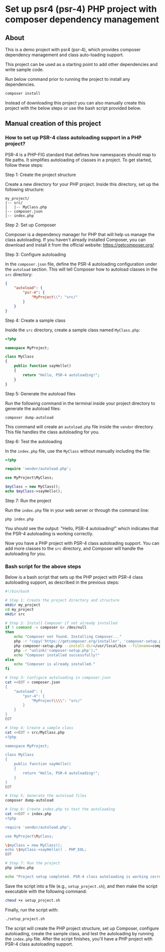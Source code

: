 # Set up psr4 (psr-4) PHP project with composer dependency management

## About

This is a demo project with psr4 (psr-4), which provides composer dependency management and class auto-loading support.

This project can be used as a starting point to add other dependencies and write sample code.

Run below command prior to running the project to install any dependencies. 

```bash
composer install
```

Instead of downloading this project you can also manually create this project with the below steps or use the bash script provided below.

## Manual creation of this project

### How to set up PSR-4 class autoloading support in a PHP project?

PSR-4 is a PHP-FIG standard that defines how namespaces should map to file paths. It simplifies autoloading of classes in a project. To get started, follow these steps:

Step 1: Create the project structure

Create a new directory for your PHP project. Inside this directory, set up the following structure:

```
my_project/
|-- src/
|   |-- MyClass.php
|-- composer.json
|-- index.php
```

Step 2: Set up Composer

Composer is a dependency manager for PHP that will help us manage the class autoloading. If you haven't already installed Composer, you can download and install it from the official website: https://getcomposer.org/

Step 3: Configure autoloading

In the `composer.json` file, define the PSR-4 autoloading configuration under the `autoload` section. This will tell Composer how to autoload classes in the `src` directory:

```json
{
    "autoload": {
        "psr-4": {
            "MyProject\\": "src/"
        }
    }
}
```

Step 4: Create a sample class

Inside the `src` directory, create a sample class named `MyClass.php`:

```php
<?php

namespace MyProject;

class MyClass
{
    public function sayHello()
    {
        return "Hello, PSR-4 autoloading!";
    }
}
```

Step 5: Generate the autoload files

Run the following command in the terminal inside your project directory to generate the autoload files:

```
composer dump-autoload
```

This command will create an `autoload.php` file inside the `vendor` directory. This file handles the class autoloading for you.

Step 6: Test the autoloading

In the `index.php` file, use the `MyClass` without manually including the file:

```php
<?php

require 'vendor/autoload.php';

use MyProject\MyClass;

$myClass = new MyClass();
echo $myClass->sayHello();
```

Step 7: Run the project

Run the `index.php` file in your web server or through the command line:

```
php index.php
```

You should see the output: "Hello, PSR-4 autoloading!" which indicates that the PSR-4 autoloading is working correctly.

Now you have a PHP project with PSR-4 class autoloading support. You can add more classes to the `src` directory, and Composer will handle the autoloading for you.



### Bash script for the above steps

Below is a bash script that sets up the PHP project with PSR-4 class autoloading support, as described in the previous steps:

```bash
#!/bin/bash

# Step 1: Create the project directory and structure
mkdir my_project
cd my_project
mkdir src

# Step 2: Install Composer if not already installed
if ! command -v composer &> /dev/null
then
    echo "Composer not found. Installing Composer..."
    php -r "copy('https://getcomposer.org/installer', 'composer-setup.php');"
    php composer-setup.php --install-dir=/usr/local/bin --filename=composer
    php -r "unlink('composer-setup.php');"
    echo "Composer installed successfully!"
else
    echo "Composer is already installed."
fi

# Step 3: Configure autoloading in composer.json
cat <<EOT > composer.json
{
    "autoload": {
        "psr-4": {
            "MyProject\\\\": "src/"
        }
    }
}
EOT

# Step 4: Create a sample class
cat <<EOT > src/MyClass.php
<?php

namespace MyProject;

class MyClass
{
    public function sayHello()
    {
        return "Hello, PSR-4 autoloading!";
    }
}
EOT

# Step 5: Generate the autoload files
composer dump-autoload

# Step 6: Create index.php to test the autoloading
cat <<EOT > index.php
<?php

require 'vendor/autoload.php';

use MyProject\MyClass;

\$myClass = new MyClass();
echo \$myClass->sayHello() . PHP_EOL;
EOT

# Step 7: Run the project
php index.php

echo "Project setup completed. PSR-4 class autoloading is working correctly."
```

Save the script into a file (e.g., `setup_project.sh`), and then make the script executable with the following command:

```bash
chmod +x setup_project.sh
```

Finally, run the script with:

```bash
./setup_project.sh
```

The script will create the PHP project structure, set up Composer, configure autoloading, create the sample class, and test the autoloading by running the `index.php` file. After the script finishes, you'll have a PHP project with PSR-4 class autoloading support.